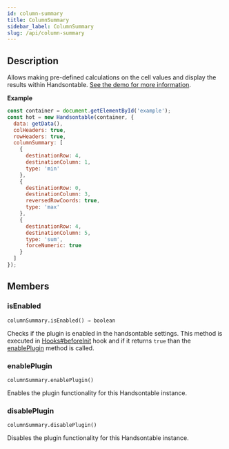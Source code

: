 ```yaml
---
id: column-summary
title: ColumnSummary
sidebar_label: ColumnSummary
slug: /api/column-summary
---
```

## Description


Allows making pre-defined calculations on the cell values and display the results within Handsontable.
[See the demo for more information](https://handsontable.com/docs/demo-summary-calculations.html).


**Example**  
```js
const container = document.getElementById('example');
const hot = new Handsontable(container, {
  data: getData(),
  colHeaders: true,
  rowHeaders: true,
  columnSummary: [
    {
      destinationRow: 4,
      destinationColumn: 1,
      type: 'min'
    },
    {
      destinationRow: 0,
      destinationColumn: 3,
      reversedRowCoords: true,
      type: 'max'
    },
    {
      destinationRow: 4,
      destinationColumn: 5,
      type: 'sum',
      forceNumeric: true
    }
  ]
});
```

## Members
### isEnabled
`columnSummary.isEnabled() ⇒ boolean`

Checks if the plugin is enabled in the handsontable settings. This method is executed in [Hooks#beforeInit](Hooks#beforeInit)
hook and if it returns `true` than the [enablePlugin](#ColumnSummary+enablePlugin) method is called.



### enablePlugin
`columnSummary.enablePlugin()`

Enables the plugin functionality for this Handsontable instance.



### disablePlugin
`columnSummary.disablePlugin()`

Disables the plugin functionality for this Handsontable instance.



